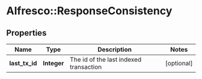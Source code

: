 # Alfresco::ResponseConsistency

## Properties
Name | Type | Description | Notes
------------ | ------------- | ------------- | -------------
**last_tx_id** | **Integer** | The id of the last indexed transaction | [optional] 


